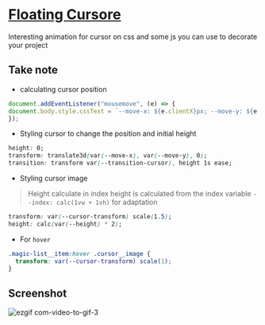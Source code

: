 # [Floating Cursore](https://8panteon8.github.io/floatingCursore/)

Interesting animation for cursor on css and some js you can use to decorate your project

## Take note 
- calculating cursor position


```javascript
document.addEventListener("mousemove", (e) => {
document.body.style.cssText = `--move-x: ${e.clientX}px; --move-y: ${e.clientY}px;`;
});
```

- Styling cursor to change the position and initial height

```css
height: 0;
transform: translate3d(var(--move-x), var(--move-y), 0);
transition: transform var(--transition-cursor), height 1s ease;

```

- Styling cursor image 

>Height calculate in index height is calculated from the index variable  `--index: calc(1vw + 1vh)` for adaptation 

```css
transform: var(--cursor-transform) scale(1.5);
height: calc(var(--height) * 2);
```
- For `hover`

```css
.magic-list__item:hover .cursor__image {
  transform: var(--cursor-transform) scale(1);
}
```

## Screenshot

![ezgif com-video-to-gif-3](https://user-images.githubusercontent.com/113831614/223547308-e67206dc-cd6d-4713-b4c0-62e55f7145dc.gif)


 
